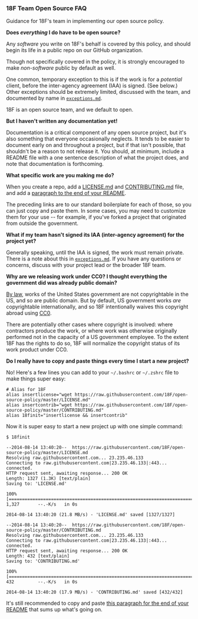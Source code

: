### 18F Team Open Source FAQ

Guidance for 18F's team in implementing our open source policy.

**Does *everything* I do have to be open source?**

Any *software* you write on 18F's behalf is covered by this policy, and should begin its life in a public repo on our GitHub organization.

Though not specifically covered in the policy, it is strongly encouraged to make *non-software* public by default as well.

One common, temporary exception to this is if the work is for a *potential* client, before the inter-agency agreement (IAA) is signed. (See below.) Other exceptions should be extremely limited, discussed with the team, and documented by name in [`exceptions.md`](exceptions.md).

18F is an open source team, and we default to open.

**But I haven't written any documentation yet!**

Documentation is a critical component of any open source project, but it's also something that everyone occasionally neglects. It tends to be easier to document early on and throughout a project, but if that isn't possible, that shouldn't be a reason to not release it. You should, at minimum, include a README file with a one sentence description of what the project does, and note that documentation is forthcoming.

**What specific work are you making me do?**

When you create a repo, add a [LICENSE.md](LICENSE.md) and [CONTRIBUTING.md](CONTRIBUTING.md) file, and add a [paragraph to the end of your README](README.md#public-domain).

The preceding links are to our standard boilerplate for each of those, so you can just copy and paste them. In some cases, you may need to customize them for your use -- for example, if you've forked a project that originated from outside the government.

**What if my team hasn't signed its IAA (inter-agency agreement) for the project yet?**

Generally speaking, until the IAA is signed, the work must remain private. There is a note about this in [`exceptions.md`](exceptions.md). If you have any questions or concerns, discuss with your project lead or the broader 18F team.

**Why are we releasing work under CC0? I thought everything the government did was already public domain?**

[By law](http://www.law.cornell.edu/uscode/text/17/105), works of the United States government are not copyrightable in the US, and so are public domain. But by default, US government works *are* copyrightable internationally, and so 18F intentionally waives this copyright abroad using [CC0](http://creativecommons.org/publicdomain/zero/1.0/).

There are potentially other cases where copyright is involved: where contractors produce the work, or where work was otherwise originally performed not in the capacity of a US government employee. To the extent 18F has the rights to do so, 18F will normalize the copyright status of its work product under CC0.

**Do I really have to copy and paste things every time I start a new project?**

No! Here's a few lines you can add to your `~/.bashrc` or `~/.zshrc` file to make things super easy:
```
# Alias for 18F
alias insertlicense="wget https://raw.githubusercontent.com/18F/open-source-policy/master/LICENSE.md"
alias insertcontrib="wget https://raw.githubusercontent.com/18F/open-source-policy/master/CONTRIBUTING.md"
alias 18finit="insertlicense && insertcontrib"
```

Now it is super easy to start a new project up with one simple command:

```
$ 18finit

--2014-08-14 13:40:20--  https://raw.githubusercontent.com/18F/open-source-policy/master/LICENSE.md
Resolving raw.githubusercontent.com... 23.235.46.133
Connecting to raw.githubusercontent.com|23.235.46.133|:443... connected.
HTTP request sent, awaiting response... 200 OK
Length: 1327 (1.3K) [text/plain]
Saving to: 'LICENSE.md'

100%[===========================================================================================================================================>] 1,327       --.-K/s   in 0s

2014-08-14 13:40:20 (21.8 MB/s) - 'LICENSE.md' saved [1327/1327]

--2014-08-14 13:40:20--  https://raw.githubusercontent.com/18F/open-source-policy/master/CONTRIBUTING.md
Resolving raw.githubusercontent.com... 23.235.46.133
Connecting to raw.githubusercontent.com|23.235.46.133|:443... connected.
HTTP request sent, awaiting response... 200 OK
Length: 432 [text/plain]
Saving to: 'CONTRIBUTING.md'

100%[===========================================================================================================================================>] 432         --.-K/s   in 0s

2014-08-14 13:40:20 (17.9 MB/s) - 'CONTRIBUTING.md' saved [432/432]
```

It's still recommended to copy and paste [this paragraph for the end of your README](https://github.com/18F/open-source-policy/blob/exceptions/README.md#public-domain) that sums up what's going on.
